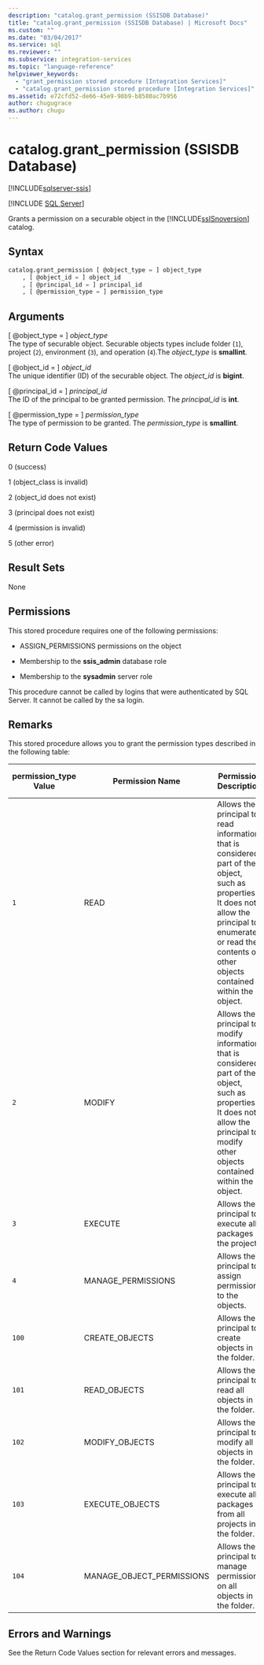 ```yaml
---
description: "catalog.grant_permission (SSISDB Database)"
title: "catalog.grant_permission (SSISDB Database) | Microsoft Docs"
ms.custom: ""
ms.date: "03/04/2017"
ms.service: sql
ms.reviewer: ""
ms.subservice: integration-services
ms.topic: "language-reference"
helpviewer_keywords: 
  - "grant_permission stored procedure [Integration Services]"
  - "catalog.grant_permission stored procedure [Integration Services]"
ms.assetid: e72cfd52-de66-45e9-98b9-b8580ac7b956
author: chugugrace
ms.author: chugu
---
```

# catalog.grant_permission (SSISDB Database)

[!INCLUDE[sqlserver-ssis](../../includes/applies-to-version/sqlserver-ssis.md)]


[!INCLUDE [SQL Server](../../includes/applies-to-version/sqlserver.md)]

  Grants a permission on a securable object in the [!INCLUDE[ssISnoversion](../../includes/ssisnoversion-md.md)] catalog.  
  
## Syntax  
  
```sql
catalog.grant_permission [ @object_type = ] object_type  
    , [ @object_id = ] object_id  
    , [ @principal_id = ] principal_id  
    , [ @permission_type = ] permission_type  
```  
  
## Arguments  
 [ @object_type = ] *object_type*  
 The type of securable object. Securable objects types include folder (`1`), project (`2`), environment (`3`), and operation (`4`).The *object_type* is **smallint**_._  
  
 [ @object_id = ] *object_id*  
 The unique identifier (ID) of the securable object. The *object_id* is **bigint**.  
  
 [ @principal_id = ] *principal_id*  
 The ID of the principal to be granted permission. The *principal_id* is **int**.  
  
 [ @permission_type = ] *permission_type*  
 The type of permission to be granted. The *permission_type* is **smallint**.  
  
## Return Code Values  
 0 (success)  
  
 1 (object_class is invalid)  
  
 2 (object_id does not exist)  
  
 3 (principal does not exist)  
  
 4 (permission is invalid)  
  
 5 (other error)  
  
## Result Sets  
 None  
  
## Permissions  
 This stored procedure requires one of the following permissions:  
  
-   ASSIGN_PERMISSIONS permissions on the object  
  
-   Membership to the **ssis_admin** database role  
  
-   Membership to the **sysadmin** server role  

This procedure cannot be called by logins that were authenticated by SQL Server. It cannot be called by the sa login.
  
## Remarks  
 This stored procedure allows you to grant the permission types described in the following table:  
  
|permission_type Value|Permission Name|Permission Description|Applicable Object Types|  
|----------------------------|---------------------|----------------------------|-----------------------------|  
|`1`|READ|Allows the principal to read information that is considered part of the object, such as properties. It does not allow the principal to enumerate or read the contents of other objects contained within the object.|Folder, Project, Environment, Operation|  
|`2`|MODIFY|Allows the principal to modify information that is considered part of the object, such as properties. It does not allow the principal to modify other objects contained within the object.|Folder, Project, Environment, Operation|  
|`3`|EXECUTE|Allows the principal to execute all packages in the project.|Project|  
|`4`|MANAGE_PERMISSIONS|Allows the principal to assign permissions to the objects.|Folder, Project, Environment, Operation|  
|`100`|CREATE_OBJECTS|Allows the principal to create objects in the folder.|Folder|  
|`101`|READ_OBJECTS|Allows the principal to read all objects in the folder.|Folder|  
|`102`|MODIFY_OBJECTS|Allows the principal to modify all objects in the folder.|Folder|  
|`103`|EXECUTE_OBJECTS|Allows the principal to execute all packages from all projects in the folder.|Folder|  
|`104`|MANAGE_OBJECT_PERMISSIONS|Allows the principal to manage permissions on all objects in the folder.|Folder|  
  
## Errors and Warnings  
 See the Return Code Values section for relevant errors and messages.  
  
  
